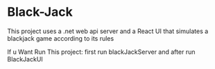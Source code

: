 # Black-Jack

This project uses a .net web api server and a React UI that simulates a blackjack game according to its rules

If u Want Run This project:
first run blackJackServer
and after run BlackJackUI
